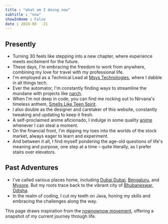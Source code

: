 ```yaml
---
title : "what am I doing now"
subtitle : "now"
showInHome : False
date : 2024-08  -21
---
```



## Presently

- Turning 30 feels like stepping into a new chapter, where experience meets excitement for the future.
- These days, I'm embracing the freedom to work from anywhere, combining my love for travel with my professional life.
- I'm employed as a Technical Lead at [Msys Technologies](https://www.msystechnologies.com), where I dabble in all things tech.
- Ever the automator, I'm constantly finding ways to streamline the mundane with projects like [narch](https://gitlab.com/niharokz/narch).
- When I'm not deep in code, you can find me rocking out to Nirvana's timeless anthem, [Smells Like Teen Spirit](https://www.youtube.com/watch?v=hTWKbfoikeg).
- I also double as the designer and caretaker of this website, constantly tweaking and updating to keep it fresh.
- A self-proclaimed anime aficionado, I indulge in some quality [anime](/anime) whenever I can steal a moment.
- On the financial front, I'm dipping my toes into the worlds of the stock market, always eager to learn and experiment.
- And between it all, I find myself pondering the age-old questions of life's meaning and purpose, one step at a time – quite literally, as I prefer stairs over elevators.

## Past Adventures

- I've called various places home, including [Dubai](https://en.wikipedia.org/wiki/Windhoek),[Dubai](https://en.wikipedia.org/wiki/Windhoek), [Bengaluru](https://en.wikipedia.org/wiki/Bengaluru), and [Mysore](https://en.wikipedia.org/wiki/Mysore). But my roots trace back to the vibrant city of [Bhubaneswar, Odisha](https://en.wikipedia.org/wiki/Bhubaneswar).
- In the realm of coding, I cut my teeth on Java, honing my skills and embracing the challenges along the way.

This page draws inspiration from the [nownownow movement](https://nownownow.com/), offering a snapshot of my current journey through life.
